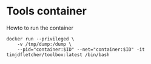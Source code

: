 
# Tools container

Howto to run the container

```shell
docker run --privileged \
    -v /tmp/dump:/dump \
    --pid="container:$ID" --net="container:$ID" -it  timjdfletcher/toolbox:latest /bin/bash
```
